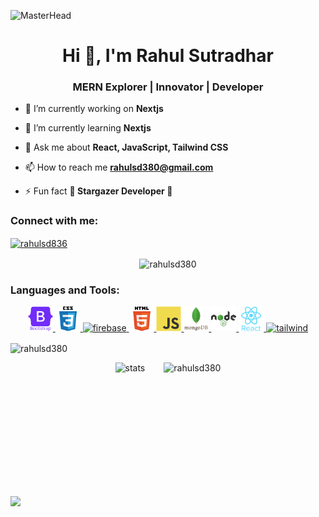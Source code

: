 ![MasterHead](https://i.ibb.co/p2LvRLx/Github-banner.png)
<h1 align="center">Hi 👋, I'm Rahul Sutradhar</h1>
<h3 align="center">MERN Explorer | Innovator | Developer</h3>

- 🔭 I’m currently working on **Nextjs**

- 🌱 I’m currently learning **Nextjs**

- 💬 Ask me about **React, JavaScript, Tailwind CSS**

- 📫 How to reach me **rahulsd380@gmail.com**

- ⚡ Fun fact **🌌 Stargazer Developer 🚀**

<h3 align="left">Connect with me:</h3>
<p align="left">
<a href="https://fb.com/rahulsd836" target="blank"><img align="center" src="https://raw.githubusercontent.com/rahuldkjain/github-profile-readme-generator/master/src/images/icons/Social/facebook.svg" alt="rahulsd836" height="30" width="40" /></a>
</p>

<p align="center"><img align="center" src="https://github-readme-streak-stats.herokuapp.com/?user=rahulsd380&" alt="rahulsd380" /></p>

<h3 align="left">Languages and Tools:</h3>
<p align="center"> <a href="https://getbootstrap.com" target="_blank" rel="noreferrer"> <img src="https://raw.githubusercontent.com/devicons/devicon/master/icons/bootstrap/bootstrap-plain-wordmark.svg" alt="bootstrap" width="40" height="40"/> </a> <a href="https://www.w3schools.com/css/" target="_blank" rel="noreferrer"> <img src="https://raw.githubusercontent.com/devicons/devicon/master/icons/css3/css3-original-wordmark.svg" alt="css3" width="40" height="40"/> </a> <a href="https://firebase.google.com/" target="_blank" rel="noreferrer"> <img src="https://www.vectorlogo.zone/logos/firebase/firebase-icon.svg" alt="firebase" width="40" height="40"/> </a> <a href="https://www.w3.org/html/" target="_blank" rel="noreferrer"> <img src="https://raw.githubusercontent.com/devicons/devicon/master/icons/html5/html5-original-wordmark.svg" alt="html5" width="40" height="40"/> </a> <a href="https://developer.mozilla.org/en-US/docs/Web/JavaScript" target="_blank" rel="noreferrer"> <img src="https://raw.githubusercontent.com/devicons/devicon/master/icons/javascript/javascript-original.svg" alt="javascript" width="40" height="40"/> </a> <a href="https://www.mongodb.com/" target="_blank" rel="noreferrer"> <img src="https://raw.githubusercontent.com/devicons/devicon/master/icons/mongodb/mongodb-original-wordmark.svg" alt="mongodb" width="40" height="40"/> </a> <a href="https://nodejs.org" target="_blank" rel="noreferrer"> <img src="https://raw.githubusercontent.com/devicons/devicon/master/icons/nodejs/nodejs-original-wordmark.svg" alt="nodejs" width="40" height="40"/> </a> <a href="https://reactjs.org/" target="_blank" rel="noreferrer"> <img src="https://raw.githubusercontent.com/devicons/devicon/master/icons/react/react-original-wordmark.svg" alt="react" width="40" height="40"/> </a> <a href="https://tailwindcss.com/" target="_blank" rel="noreferrer"> <img src="https://www.vectorlogo.zone/logos/tailwindcss/tailwindcss-icon.svg" alt="tailwind" width="40" height="40"/> </a> </p>

<p><img align="center" src="https://github-readme-stats.vercel.app/api/top-langs?username=rahulsd380&show_icons=true&locale=en&layout=compact" alt="rahulsd380" /></p>


<div align="center" style="display: flex; justify-content: center; align-items: center; gap: 30px; height: 100%; flex-wrap: wrap;">
  <img src="http://github-profile-summary-cards.vercel.app/api/cards/stats?username=rahulsd380&theme=default" alt="stats" style="height: 200px;" />
  <img src="https://github-readme-stats.vercel.app/api?username=rahulsd380&show_icons=true&locale=en" alt="rahulsd380" style="height: 200px;" />
</div>

![](http://github-profile-summary-cards.vercel.app/api/cards/profile-details?username=rahulsd380&theme=default)
